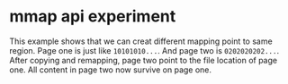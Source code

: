 mmap api experiment
===================
This example shows that we can creat different mapping point to same region. Page one is just like `10101010...`. And page two is `0202020202...`. After copying and remapping, page two point to the file location of page one. All content in page two now survive on page one.
